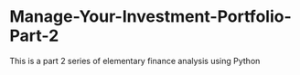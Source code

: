 # Manage-Your-Investment-Portfolio-Part-2
This is a part 2 series of elementary finance analysis using Python 
